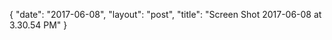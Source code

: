 {
   "date": "2017-06-08",
   "layout": "post",
   "title": "Screen Shot 2017-06-08 at 3.30.54 PM"
}

